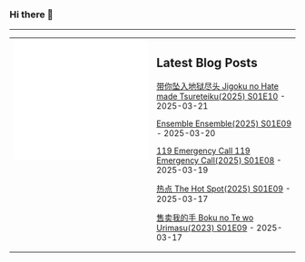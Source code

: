 ### Hi there 👋

<!--
**etng/etng** is a ✨ _special_ ✨ repository because its `README.md` (this file) appears on your GitHub profile.

Here are some ideas to get you started:

- 🔭 I’m currently working on ...
- 🌱 I’m currently learning ...
- 👯 I’m looking to collaborate on ...
- 🤔 I’m looking for help with ...
- 💬 Ask me about ...
- 📫 How to reach me: ...
- 😄 Pronouns: ...
- ⚡ Fun fact: ...
-->


---

<table>
<tr>
<td valign="top" width="50%">
<img src="metrics.svg" alt="Metric" />
</td>
<td valign="top" width="50%">

## Latest Blog Posts
<!-- blog start -->
[带你坠入地狱尽头 Jigoku no Hate made Tsureteiku(2025) S01E10](http://www.fanxinzhui.com/rr/2608#S01E10) - 2025-03-21

[Ensemble Ensemble(2025) S01E09](http://www.fanxinzhui.com/rr/2609#S01E09) - 2025-03-20

[119 Emergency Call 119 Emergency Call(2025) S01E08](http://www.fanxinzhui.com/rr/2603#S01E08) - 2025-03-19

[热点 The Hot Spot(2025) S01E09](http://www.fanxinzhui.com/rr/2607#S01E09) - 2025-03-17

[售卖我的手 Boku no Te wo Urimasu(2023) S01E09](http://www.fanxinzhui.com/rr/2614#S01E09) - 2025-03-17
<!-- blog end -->

</td></tr></table>

